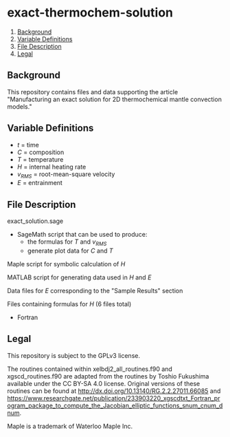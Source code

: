 # exact-thermochem-solution
1. [Background](#background)
2. [Variable Definitions](#variable-definitions)
3. [File Description](#file-description)
4. [Legal](#legal)

## Background

This repository contains files and data supporting the article "Manufacturing an exact solution for 2D thermochemical mantle convection models."

## Variable Definitions
* $t$ = time
* $C$ = composition
* $T$ = temperature
* $H$ = internal heating rate
* $v_{RMS}$ = root-mean-square velocity
* $E$ = entrainment

## File Description

exact_solution.sage
* SageMath script that can be used to produce:
    * the formulas for $T$ and $v_{RMS}$
    * generate plot data for $C$ and $T$

Maple script for symbolic calculation of $H$

MATLAB script for generating data used in $H$ and $E$

Data files for $E$ corresponding to the "Sample Results" section

Files containing formulas for $H$ (6 files total)
* Fortran

## Legal

This repository is subject to the GPLv3 license.

The routines contained within xelbdj2_all_routines.f90 and xgscd_routines.f90 are adapted from the routines by Toshio Fukushima available under the CC BY-SA 4.0 license. Original versions of these routines can be found at http://dx.doi.org/10.13140/RG.2.2.27011.66085 and https://www.researchgate.net/publication/233903220_xgscdtxt_Fortran_program_package_to_compute_the_Jacobian_elliptic_functions_snum_cnum_dnum.

Maple is a trademark of Waterloo Maple Inc.
